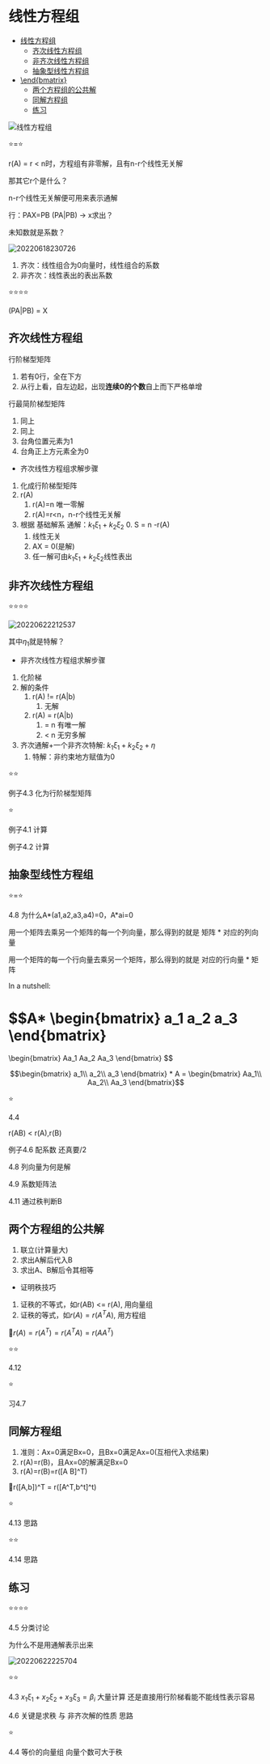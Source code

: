 # 线性方程组

- [线性方程组](#线性方程组)
  - [齐次线性方程组](#齐次线性方程组)
  - [非齐次线性方程组](#非齐次线性方程组)
  - [抽象型线性方程组](#抽象型线性方程组)
- [\end{bmatrix}](#endbmatrix)
  - [两个方程组的公共解](#两个方程组的公共解)
  - [同解方程组](#同解方程组)
  - [练习](#练习)

![线性方程组](https://raw.githubusercontent.com/Logible/Image/main/note_image/线性方程组.png)

⭐=⭐

r(A) = r < n时，方程组有非零解，且有n-r个线性无关解

那其它r个是什么？

n-r个线性无关解便可用来表示通解

行：PAX=PB (PA|PB) -> x求出？

未知数就是系数？

![20220618230726](https://raw.githubusercontent.com/Logible/Image/main/note_image/20220618230726.png)

1. 齐次：线性组合为0向量时，线性组合的系数
2. 非齐次：线性表出的表出系数

⭐⭐⭐⭐

(PA|PB) = X

## 齐次线性方程组

行阶梯型矩阵

1. 若有0行，全在下方
2. 从行上看，自左边起，出现**连续0的个数**自上而下严格单增

行最简阶梯型矩阵

1. 同上
2. 同上
3. 台角位置元素为1
4. 台角正上方元素全为0

- 齐次线性方程组求解步骤

1. 化成行阶梯型矩阵
2. r(A)
   1. r(A)=n 唯一零解
   2. r(A)=r<n，n-r个线性无关解
3. 根据 基础解系 通解：$k_1\xi_1+k_2\xi_2$
   0. S = n -r(A)
   1. 线性无关
   2. AX = 0(是解)
   3. 任一解可由$k_1\xi_1+k_2\xi_2$线性表出

## 非齐次线性方程组

⭐⭐⭐⭐

![20220622212537](https://raw.githubusercontent.com/Logible/Image/main/note_image/20220622212537.png)

其中$\eta_1$就是特解？

- 非齐次线性方程组求解步骤

1. 化阶梯
2. 解的条件
   1. r(A) != r(A|b)
      1. 无解
   2. r(A) = r(A|b)
      1. = n 有唯一解
      2. < n 无穷多解
3. 齐次通解+一个非齐次特解: $k_1\xi_1+k_2\xi_2+\eta$
   1. 特解：非约束地方赋值为0

⭐⭐

例子4.3 化为行阶梯型矩阵

⭐

例子4.1 计算

例子4.2 计算

## 抽象型线性方程组

⭐=⭐

4.8 为什么A*(a1,a2,a3,a4)=0，A*ai=0

用一个矩阵去乘另一个矩阵的每一个列向量，那么得到的就是 矩阵 * 对应的列向量

用一个矩阵的每一个行向量去乘另一个矩阵，那么得到的就是 对应的行向量 * 矩阵

In a nutshell:

$$A*
\begin{bmatrix}
a_1 a_2 a_3
\end{bmatrix}
=
\begin{bmatrix}
Aa_1 Aa_2 Aa_3
\end{bmatrix}
$$

$$\begin{bmatrix}
a_1\\ a_2\\ a_3
\end{bmatrix} * A =
\begin{bmatrix}
Aa_1\\ Aa_2\\ Aa_3
\end{bmatrix}$$

⭐

4.4

r(AB) < r(A),r(B)

例子4.6 配系数 还真要/2

4.8 列向量为何是解

4.9 系数矩阵法

4.11 通过秩判断B

## 两个方程组的公共解

1. 联立(计算量大)
2. 求出A解后代入B
3. 求出A、B解后令其相等

- 证明秩技巧

1. 证秩的不等式，如r(AB) <= r(A), 用向量组
1. 证秩的等式，如$r(A) = r(A^TA)$, 用方程组

🧡$r(A) = r(A^T) = r(A^TA) = r(AA^T)$

⭐⭐

4.12

⭐

习4.7

## 同解方程组

1. 准则：Ax=0满足Bx=0，且Bx=0满足Ax=0(互相代入求结果)
2. r(A)=r(B)，且Ax=0的解满足Bx=0
3. r(A)=r(B)=r([A B]^T)

🧡r([A,b])^T = r([A^T,b^t]^t)

⭐

4.13 思路

⭐⭐

4.14 思路

## 练习

⭐⭐⭐⭐

4.5 分类讨论

为什么不是用通解表示出来

![20220622225704](https://raw.githubusercontent.com/Logible/Image/main/note_image/20220622225704.png)

⭐⭐

4.3 $x_1\xi_1+x_2\xi_2+x_3\xi_3 = \beta_i$ 大量计算 还是直接用行阶梯看能不能线性表示容易

4.6 关键是求秩 与 非齐次解的性质 思路

⭐

4.4 等价的向量组 向量个数可大于秩
